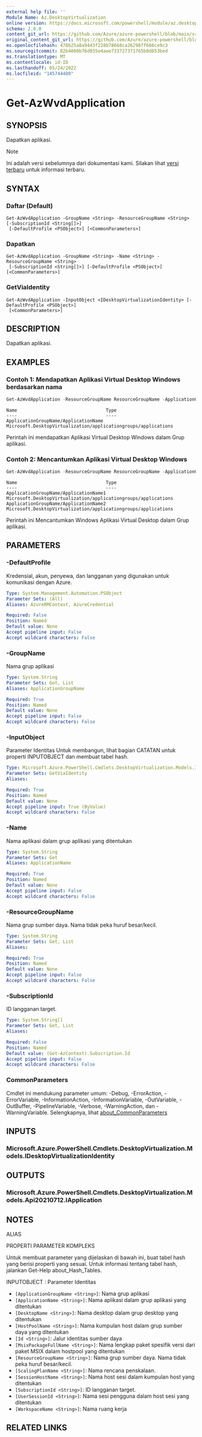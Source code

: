 ```yaml
---
external help file: ''
Module Name: Az.DesktopVirtualization
online version: https://docs.microsoft.com/powershell/module/az.desktopvirtualization/get-azwvdapplication
schema: 2.0.0
content_git_url: https://github.com/Azure/azure-powershell/blob/main/src/DesktopVirtualization/help/Get-AzWvdApplication.md
original_content_git_url: https://github.com/Azure/azure-powershell/blob/main/src/DesktopVirtualization/help/Get-AzWvdApplication.md
ms.openlocfilehash: 478b25a8a9443f228b78668ca26298ff666ce9c3
ms.sourcegitcommit: 82b4008b76d035e4aee733727371765b0d853bed
ms.translationtype: MT
ms.contentlocale: id-ID
ms.lasthandoff: 05/24/2022
ms.locfileid: "145744480"
---
```

# Get-AzWvdApplication

## SYNOPSIS
Dapatkan aplikasi.

> [!NOTE]
>Ini adalah versi sebelumnya dari dokumentasi kami. Silakan lihat [versi terbaru](/powershell/module/az.desktopvirtualization/get-azwvdapplication) untuk informasi terbaru.

## SYNTAX

### Daftar (Default)
```
Get-AzWvdApplication -GroupName <String> -ResourceGroupName <String> [-SubscriptionId <String[]>]
 [-DefaultProfile <PSObject>] [<CommonParameters>]
```

### Dapatkan
```
Get-AzWvdApplication -GroupName <String> -Name <String> -ResourceGroupName <String>
 [-SubscriptionId <String[]>] [-DefaultProfile <PSObject>] [<CommonParameters>]
```

### GetViaIdentity
```
Get-AzWvdApplication -InputObject <IDesktopVirtualizationIdentity> [-DefaultProfile <PSObject>]
 [<CommonParameters>]
```

## DESCRIPTION
Dapatkan aplikasi.

## EXAMPLES

### Contoh 1: Mendapatkan Aplikasi Virtual Desktop Windows berdasarkan nama
```powershell
Get-AzWvdApplication -ResourceGroupName ResourceGroupName -ApplicationGroupName ApplicationGroupName -Name ApplicationName
```

```output
Name                                 Type
----                                 ----
ApplicationGroupName/ApplicationName Microsoft.DesktopVirtualization/applicationgroups/applications
```

Perintah ini mendapatkan Aplikasi Virtual Desktop Windows dalam Grup aplikasi.

### Contoh 2: Mencantumkan Aplikasi Virtual Desktop Windows
```powershell
Get-AzWvdApplication -ResourceGroupName ResourceGroupName -ApplicationGroupName ApplicationGroupName
```

```output
Name                                 Type
----                                 ----
ApplicationGroupName/ApplicationName1 Microsoft.DesktopVirtualization/applicationgroups/applications
ApplicationGroupName/ApplicationName2 Microsoft.DesktopVirtualization/applicationgroups/applications
```

Perintah ini Mencantumkan Windows Aplikasi Virtual Desktop dalam Grup aplikasi.

## PARAMETERS

### -DefaultProfile
Kredensial, akun, penyewa, dan langganan yang digunakan untuk komunikasi dengan Azure.

```yaml
Type: System.Management.Automation.PSObject
Parameter Sets: (All)
Aliases: AzureRMContext, AzureCredential

Required: False
Position: Named
Default value: None
Accept pipeline input: False
Accept wildcard characters: False
```

### -GroupName
Nama grup aplikasi

```yaml
Type: System.String
Parameter Sets: Get, List
Aliases: ApplicationGroupName

Required: True
Position: Named
Default value: None
Accept pipeline input: False
Accept wildcard characters: False
```

### -InputObject
Parameter Identitas Untuk membangun, lihat bagian CATATAN untuk properti INPUTOBJECT dan membuat tabel hash.

```yaml
Type: Microsoft.Azure.PowerShell.Cmdlets.DesktopVirtualization.Models.IDesktopVirtualizationIdentity
Parameter Sets: GetViaIdentity
Aliases:

Required: True
Position: Named
Default value: None
Accept pipeline input: True (ByValue)
Accept wildcard characters: False
```

### -Name
Nama aplikasi dalam grup aplikasi yang ditentukan

```yaml
Type: System.String
Parameter Sets: Get
Aliases: ApplicationName

Required: True
Position: Named
Default value: None
Accept pipeline input: False
Accept wildcard characters: False
```

### -ResourceGroupName
Nama grup sumber daya.
Nama tidak peka huruf besar/kecil.

```yaml
Type: System.String
Parameter Sets: Get, List
Aliases:

Required: True
Position: Named
Default value: None
Accept pipeline input: False
Accept wildcard characters: False
```

### -SubscriptionId
ID langganan target.

```yaml
Type: System.String[]
Parameter Sets: Get, List
Aliases:

Required: False
Position: Named
Default value: (Get-AzContext).Subscription.Id
Accept pipeline input: False
Accept wildcard characters: False
```

### CommonParameters
Cmdlet ini mendukung parameter umum: -Debug, -ErrorAction, -ErrorVariable, -InformationAction, -InformationVariable, -OutVariable, -OutBuffer, -PipelineVariable, -Verbose, -WarningAction, dan -WarningVariable. Selengkapnya, lihat [about_CommonParameters](http://go.microsoft.com/fwlink/?LinkID=113216)

## INPUTS

### Microsoft.Azure.PowerShell.Cmdlets.DesktopVirtualization.Models.IDesktopVirtualizationIdentity

## OUTPUTS

### Microsoft.Azure.PowerShell.Cmdlets.DesktopVirtualization.Models.Api20210712.IApplication

## NOTES

ALIAS

PROPERTI PARAMETER KOMPLEKS

Untuk membuat parameter yang dijelaskan di bawah ini, buat tabel hash yang berisi properti yang sesuai. Untuk informasi tentang tabel hash, jalankan Get-Help about_Hash_Tables.


INPUTOBJECT <IDesktopVirtualizationIdentity>: Parameter Identitas
  - `[ApplicationGroupName <String>]`: Nama grup aplikasi
  - `[ApplicationName <String>]`: Nama aplikasi dalam grup aplikasi yang ditentukan
  - `[DesktopName <String>]`: Nama desktop dalam grup desktop yang ditentukan
  - `[HostPoolName <String>]`: Nama kumpulan host dalam grup sumber daya yang ditentukan
  - `[Id <String>]`: Jalur identitas sumber daya
  - `[MsixPackageFullName <String>]`: Nama lengkap paket spesifik versi dari paket MSIX dalam hostpool yang ditentukan
  - `[ResourceGroupName <String>]`: Nama grup sumber daya. Nama tidak peka huruf besar/kecil.
  - `[ScalingPlanName <String>]`: Nama rencana penskalaan.
  - `[SessionHostName <String>]`: Nama host sesi dalam kumpulan host yang ditentukan
  - `[SubscriptionId <String>]`: ID langganan target.
  - `[UserSessionId <String>]`: Nama sesi pengguna dalam host sesi yang ditentukan
  - `[WorkspaceName <String>]`: Nama ruang kerja

## RELATED LINKS

